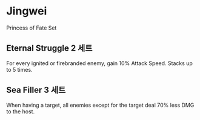 # Jingwei

Princess of Fate Set

## Eternal Struggle 2 세트

For every ignited or firebranded enemy, gain 10% Attack Speed. Stacks up to 5 times.

## Sea Filler 3 세트

When having a target, all enemies except for the target deal 70% less DMG to the host.
